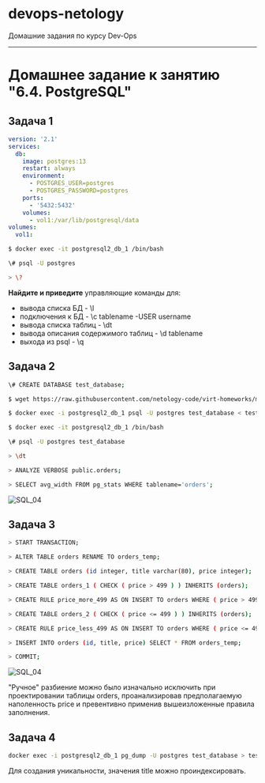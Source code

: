 # devops-netology
Домашние задания по курсу Dev-Ops

------

# Домашнее задание к занятию "6.4. PostgreSQL"


## Задача 1


```yaml
version: '2.1'
services:
  db:
    image: postgres:13
    restart: always
    environment:
      - POSTGRES_USER=postgres
      - POSTGRES_PASSWORD=postgres
    ports:
      - '5432:5432'
    volumes:
      - vol1:/var/lib/postgresql/data
volumes:
  vol1:
```

```bash
$ docker exec -it postgresql2_db_1 /bin/bash

\# psql -U postgres

> \?
```

**Найдите и приведите** управляющие команды для:
- вывода списка БД - \l
- подключения к БД - \c tablename -USER username
- вывода списка таблиц - \dt
- вывода описания содержимого таблиц - \d tablename
- выхода из psql - \q


## Задача 2


```bash
\# CREATE DATABASE test_database;

$ wget https://raw.githubusercontent.com/netology-code/virt-homeworks/master/06-db-04-postgresql/test_data/test_dump.sql

$ docker exec -i postgresql2_db_1 psql -U postgres test_database < test_dump.sql

$ docker exec -it postgresql2_db_1 /bin/bash

\# psql -U postgres test_database

> \dt

> ANALYZE VERBOSE public.orders;

> SELECT avg_width FROM pg_stats WHERE tablename='orders';
```

![SQL_04]()


## Задача 3


```bash
> START TRANSACTION;

> ALTER TABLE orders RENAME TO orders_temp;

> CREATE TABLE orders (id integer, title varchar(80), price integer);

> CREATE TABLE orders_1 ( CHECK ( price > 499 ) ) INHERITS (orders);

> CREATE RULE price_more_499 AS ON INSERT TO orders WHERE ( price > 499 ) DO INSTEAD INSERT INTO orders_1 VALUES (NEW.*);

> CREATE TABLE orders_2 ( CHECK ( price <= 499 ) ) INHERITS (orders);

> CREATE RULE price_less_499 AS ON INSERT TO orders WHERE ( price <= 499 ) DO INSTEAD INSERT INTO orders_2 VALUES (NEW.*);

> INSERT INTO orders (id, title, price) SELECT * FROM orders_temp;

> COMMIT;
```

![SQL_04]()

"Ручное" разбиение можно было изначально исключить при проектировании таблицы orders, проанализировав предполагаемую наполенность price и превентивно применив вышеизложенные правила заполнения.


## Задача 4


```bash
docker exec -i postgresql2_db_1 pg_dump -U postgres test_database > test_database_dump.sql
```

Для создания уникальности, значения title можно проиндексировать. 
